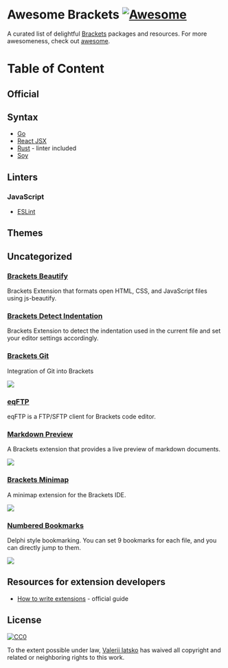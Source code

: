 # Awesome Brackets [![Awesome](https://cdn.rawgit.com/sindresorhus/awesome/d7305f38d29fed78fa85652e3a63e154dd8e8829/media/badge.svg)](https://github.com/sindresorhus/awesome)

A curated list of delightful [Brackets](https://brackets.io/) packages and resources. For more awesomeness, check out [awesome](https://github.com/sindresorhus/awesome).

# Table of Content

## Official

## Syntax

- [Go](https://github.com/devinceble/brackets-go)
- [React JSX](https://github.com/apla/brackets-jsx)
- [Rust](https://github.com/rrandom/Brackets-Rust-IDE) - linter included
- [Soy](https://github.com/bogyo/SOY-brackets)

## Linters

### JavaScript

- [ESLint](https://github.com/fdecampredon/brackets-eslint)

## Themes

## Uncategorized

### [Brackets Beautify](https://github.com/brackets-beautify/brackets-beautify)
Brackets Extension that formats open HTML, CSS, and JavaScript files using js-beautify.

### [Brackets Detect Indentation](https://github.com/hirse/brackets-detect-indentation)
Brackets Extension to detect the indentation used in the current file and set your editor settings accordingly.

### [Brackets Git](https://github.com/zaggino/brackets-git)
Integration of Git into Brackets 

![](https://github.com/zaggino/brackets-git/raw/master/screenshots/history.jpg)

### [eqFTP](http://equals182.github.io/eqFTP/)
eqFTP is a FTP/SFTP client for Brackets code editor.

### [Markdown Preview](https://github.com/gruehle/MarkdownPreview)
A Brackets extension that provides a live preview of markdown documents.

![](https://github.com/gruehle/MarkdownPreview/raw/master/screenshots/markdown-preview.png?raw=true)

### [Brackets Minimap](https://github.com/zorgzerg/brackets-minimap)
A minimap extension for the Brackets IDE.

![](https://camo.githubusercontent.com/97d7f72a48c5dab39e44a4934918205cd324b9f7/68747470733a2f2f7261772e6769746875622e636f6d2f7a6f72677a6572672f627261636b6574732d6d696e696d61702f6d61737465722f627261636b6574732d6d696e696d61702e706e67)

### [Numbered Bookmarks](https://github.com/robcaa/numbered-bookmarks)
Delphi style bookmarking. You can set 9 bookmarks for each file, and you can directly jump to them.

![](https://github.com/robcaa/numbered-bookmarks/raw/master/howtouse.gif?raw=true)

## Resources for extension developers

* [How to write extensions](https://github.com/adobe/brackets/wiki/How-to-write-extensions) - official guide

## License

[![CC0](http://i.creativecommons.org/p/zero/1.0/88x31.png)](http://creativecommons.org/publicdomain/zero/1.0/)

To the extent possible under law, [Valerii Iatsko](http://codingbox.io) has waived all copyright and related or neighboring rights to this work.
